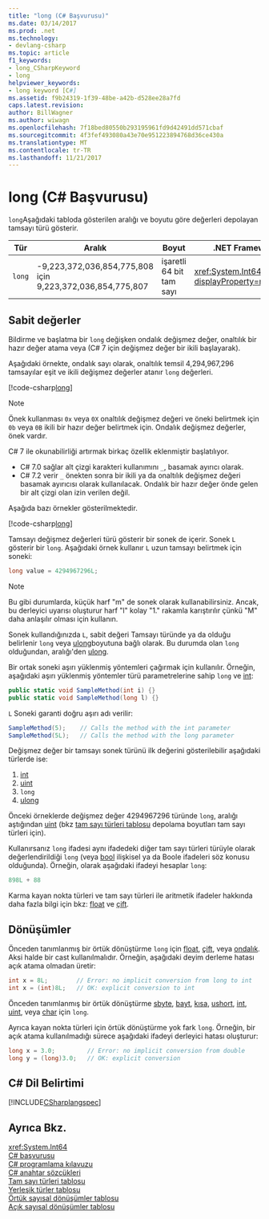 ```yaml
---
title: "long (C# Başvurusu)"
ms.date: 03/14/2017
ms.prod: .net
ms.technology:
- devlang-csharp
ms.topic: article
f1_keywords:
- long_CSharpKeyword
- long
helpviewer_keywords:
- long keyword [C#]
ms.assetid: f9b24319-1f39-48be-a42b-d528ee28a7fd
caps.latest.revision: 
author: BillWagner
ms.author: wiwagn
ms.openlocfilehash: 7f18bed80550b293195961fd9d42491dd571cbaf
ms.sourcegitcommit: 4f3fef493080a43e70e951223894768d36ce430a
ms.translationtype: MT
ms.contentlocale: tr-TR
ms.lasthandoff: 11/21/2017
---
```

# <a name="long-c-reference"></a>long (C# Başvurusu)

`long`Aşağıdaki tabloda gösterilen aralığı ve boyutu göre değerleri depolayan tamsayı türü gösterir.  
  
|Tür|Aralık|Boyut|.NET Framework türü|  
|----------|-----------|----------|-------------------------|  
|`long`|-9,223,372,036,854,775,808 için 9,223,372,036,854,775,807|işaretli 64 bit tam sayı|<xref:System.Int64?displayProperty=nameWithType>|  
  
## <a name="literals"></a>Sabit değerler 

Bildirme ve başlatma bir `long` değişken ondalık değişmez değer, onaltılık bir hazır değer atama veya (C# 7 için değişmez değer bir ikili başlayarak). 

Aşağıdaki örnekte, ondalık sayı olarak, onaltılık temsil 4,294,967,296 tamsayılar eşit ve ikili değişmez değerler atanır `long` değerleri.  
  
[!code-csharp[long](../../../../samples/snippets/csharp/language-reference/keywords/numeric-literals.cs#Long)]  

> [!NOTE] 
> Önek kullanması `0x` veya `0X` onaltılık değişmez değeri ve öneki belirtmek için `0b` veya `0B` ikili bir hazır değer belirtmek için. Ondalık değişmez değerler, önek vardır. 

C# 7 ile okunabilirliği artırmak birkaç özellik eklenmiştir başlatılıyor. 
 - C# 7.0 sağlar alt çizgi karakteri kullanımını `_`, basamak ayırıcı olarak.
 - C# 7.2 verir `_` önekten sonra bir ikili ya da onaltılık değişmez değeri basamak ayırıcısı olarak kullanılacak. Ondalık bir hazır değer önde gelen bir alt çizgi olan izin verilen değil.

Aşağıda bazı örnekler gösterilmektedir.

[!code-csharp[long](../../../../samples/snippets/csharp/language-reference/keywords/numeric-literals.cs#LongS)]  
 
 Tamsayı değişmez değerleri türü gösterir bir sonek de içerir. Sonek `L` gösterir bir `long`. Aşağıdaki örnek kullanır `L` uzun tamsayı belirtmek için soneki:
 
```csharp
long value = 4294967296L;  
```  

> [!NOTE]
>  Bu gibi durumlarda, küçük harf "m" de sonek olarak kullanabilirsiniz. Ancak, bu derleyici uyarısı oluşturur harf "l" kolay "1." rakamla karıştırılır çünkü "M" daha anlaşılır olması için kullanın.  
  
 Sonek kullandığınızda `L`, sabit değeri Tamsayı türünde ya da olduğu belirlenir `long` veya [ulong](../../../csharp/language-reference/keywords/ulong.md)boyutuna bağlı olarak. Bu durumda olan `long` olduğundan, aralığı'den [ulong](../../../csharp/language-reference/keywords/ulong.md).  
  
 Bir ortak soneki aşırı yüklenmiş yöntemleri çağırmak için kullanılır. Örneğin, aşağıdaki aşırı yüklenmiş yöntemler türü parametrelerine sahip `long` ve [int](../../../csharp/language-reference/keywords/int.md):  
  
```csharp
public static void SampleMethod(int i) {}  
public static void SampleMethod(long l) {}  
```  
  
 `L` Soneki garanti doğru aşırı adı verilir:  
  
```csharp  
SampleMethod(5);    // Calls the method with the int parameter  
SampleMethod(5L);   // Calls the method with the long parameter  
```  
Değişmez değer bir tamsayı sonek türünü ilk değerini gösterilebilir aşağıdaki türlerde ise: 

1. [int](int.md)
2. [uint](../../../csharp/language-reference/keywords/uint.md)
3. `long`
4. [ulong](../../../csharp/language-reference/keywords/ulong.md) 

Önceki örneklerde değişmez değer 4294967296 türünde `long`, aralığı aştığından [uint](../../../csharp/language-reference/keywords/uint.md) (bkz [tam sayı türleri tablosu](../../../csharp/language-reference/keywords/integral-types-table.md) depolama boyutları tam sayı türleri için).  
  
 Kullanırsanız `long` ifadesi aynı ifadedeki diğer tam sayı türleri türüyle olarak değerlendirildiği `long` (veya [bool](../../../csharp/language-reference/keywords/bool.md) ilişkisel ya da Boole ifadeleri söz konusu olduğunda). Örneğin, olarak aşağıdaki ifadeyi hesaplar `long`:  
  
```csharp  
898L + 88  
```  
  
 Karma kayan nokta türleri ve tam sayı türleri ile aritmetik ifadeler hakkında daha fazla bilgi için bkz: [float](../../../csharp/language-reference/keywords/float.md) ve [çift](../../../csharp/language-reference/keywords/double.md).  
  
## <a name="conversions"></a>Dönüşümler  
 Önceden tanımlanmış bir örtük dönüştürme `long` için [float](../../../csharp/language-reference/keywords/float.md), [çift](../../../csharp/language-reference/keywords/double.md), veya [ondalık](../../../csharp/language-reference/keywords/decimal.md). Aksi halde bir cast kullanılmalıdır. Örneğin, aşağıdaki deyim derleme hatası açık atama olmadan üretir:  
  
```csharp  
int x = 8L;        // Error: no implicit conversion from long to int  
int x = (int)8L;   // OK: explicit conversion to int  
```  
  
 Önceden tanımlanmış bir örtük dönüştürme [sbyte](../../../csharp/language-reference/keywords/sbyte.md), [bayt](../../../csharp/language-reference/keywords/byte.md), [kısa](../../../csharp/language-reference/keywords/short.md), [ushort](../../../csharp/language-reference/keywords/ushort.md), [int](../../../csharp/language-reference/keywords/int.md), [uint](../../../csharp/language-reference/keywords/uint.md), veya [char](../../../csharp/language-reference/keywords/char.md) için `long`.  
  
 Ayrıca kayan nokta türleri için örtük dönüştürme yok fark `long`. Örneğin, bir açık atama kullanılmadığı sürece aşağıdaki ifadeyi derleyici hatası oluşturur:  
  
```csharp  
long x = 3.0;         // Error: no implicit conversion from double  
long y = (long)3.0;   // OK: explicit conversion  
```  
  
## <a name="c-language-specification"></a>C# Dil Belirtimi  
 [!INCLUDE[CSharplangspec](~/includes/csharplangspec-md.md)]  
  
## <a name="see-also"></a>Ayrıca Bkz.  
 <xref:System.Int64>  
 [C# başvurusu](../../../csharp/language-reference/index.md)  
 [C# programlama kılavuzu](../../../csharp/programming-guide/index.md)  
 [C# anahtar sözcükleri](../../../csharp/language-reference/keywords/index.md)  
 [Tam sayı türleri tablosu](../../../csharp/language-reference/keywords/integral-types-table.md)  
 [Yerleşik türler tablosu](../../../csharp/language-reference/keywords/built-in-types-table.md)  
 [Örtük sayısal dönüşümler tablosu](../../../csharp/language-reference/keywords/implicit-numeric-conversions-table.md)  
 [Açık sayısal dönüşümler tablosu](../../../csharp/language-reference/keywords/explicit-numeric-conversions-table.md)
